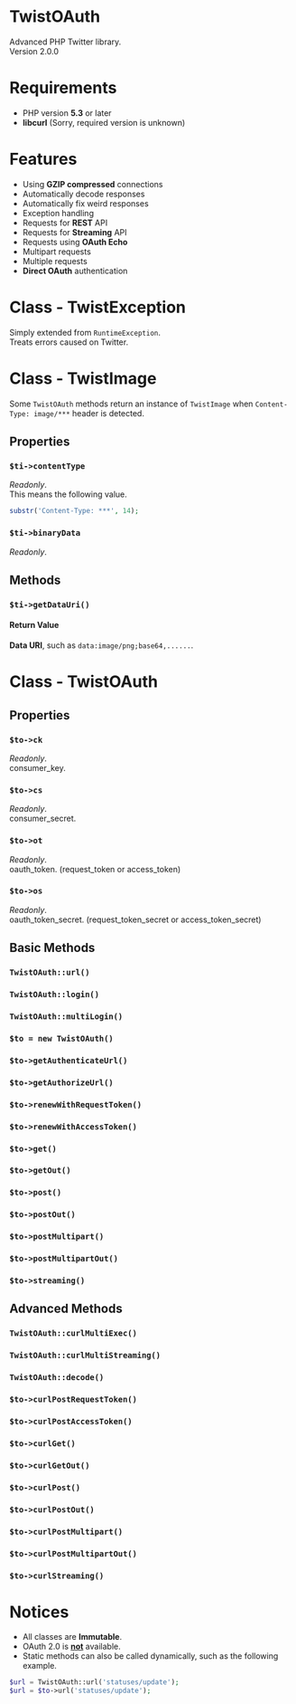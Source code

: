 TwistOAuth
==========

Advanced PHP Twitter library.  
Version 2.0.0

Requirements
============

- PHP version **5.3** or later
- **libcurl** (Sorry, required version is unknown)

Features
========

- Using **GZIP compressed** connections
- Automatically decode responses
- Automatically fix weird responses
- Exception handling
- Requests for **REST** API
- Requests for **Streaming** API
- Requests using **OAuth Echo**
- Multipart requests
- Multiple requests
- **Direct OAuth** authentication

Class - TwistException
======================

Simply extended from `RuntimeException`.  
Treats errors caused on Twitter.

Class - TwistImage
==================

Some `TwistOAuth` methods return an instance of `TwistImage` when `Content-Type: image/***` header is detected.

Properties
----------

### `$ti->contentType`

*Readonly*.  
This means the following value.

```php
substr('Content-Type: ***', 14);
```

### `$ti->binaryData`

*Readonly*.  

Methods
-------

### `$ti->getDataUri()`

#### Return Value

**Data URI**, such as `data:image/png;base64,......`.

Class - TwistOAuth
==================

Properties
----------

### `$to->ck`

*Readonly*.  
consumer\_key.

### `$to->cs`

*Readonly*.  
consumer\_secret.

### `$to->ot`

*Readonly*.  
oauth\_token. (request\_token or access\_token)

### `$to->os`

*Readonly*.  
oauth\_token_secret. (request\_token\_secret or access\_token\_secret)

Basic Methods
-------------

### `TwistOAuth::url()`

### `TwistOAuth::login()`

### `TwistOAuth::multiLogin()`

### `$to = new TwistOAuth()`

### `$to->getAuthenticateUrl()`

### `$to->getAuthorizeUrl()`

### `$to->renewWithRequestToken()`

### `$to->renewWithAccessToken()`

### `$to->get()`

### `$to->getOut()`

### `$to->post()`

### `$to->postOut()`

### `$to->postMultipart()`

### `$to->postMultipartOut()`

### `$to->streaming()`


Advanced Methods
----------------

### `TwistOAuth::curlMultiExec()`

### `TwistOAuth::curlMultiStreaming()`

### `TwistOAuth::decode()`

### `$to->curlPostRequestToken()`

### `$to->curlPostAccessToken()`

### `$to->curlGet()`

### `$to->curlGetOut()`

### `$to->curlPost()`

### `$to->curlPostOut()`

### `$to->curlPostMultipart()`

### `$to->curlPostMultipartOut()`

### `$to->curlStreaming()`

Notices
=======

- All classes are **Immutable**.
- OAuth 2.0 is **<ins>not</ins>** available.
- Static methods can also be called dynamically, such as the following example.

```php
$url = TwistOAuth::url('statuses/update');
$url = $to->url('statuses/update');
```